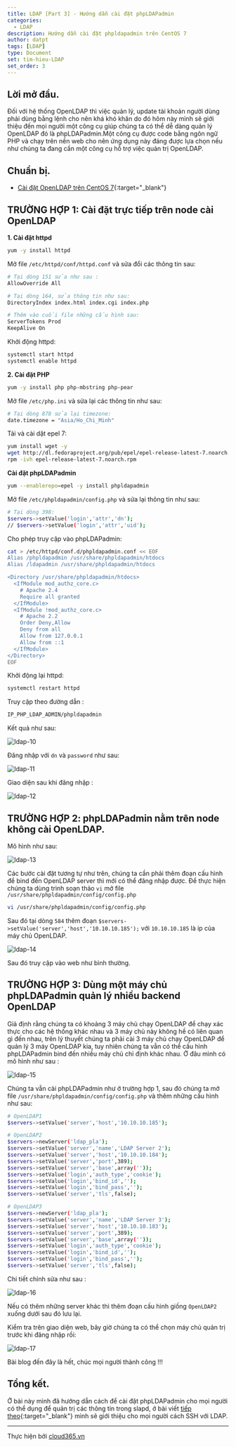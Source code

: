 ```yaml
---
title: LDAP [Part 3] - Hướng dẫn cài đặt phpLDAPadmin
categories:
  - LDAP
description: Hướng dẫn cài đặt phpldapadmin trên CentOS 7
author: datpt
tags: [LDAP]
type: Document
set: tim-hieu-LDAP
set_order: 3
---
```


## Lời mở đầu.

Đối với hệ thống OpenLDAP thì việc quản lý, update tài khoản người dùng phải dùng bằng lệnh cho nên khá khó khăn do đó hôm này mình sẽ giới thiệu đến mọi người một công cụ giúp chúng ta có thể dễ dàng quản lý OpenLDAP đó là phpLDAPadmin.Một công cụ được code bằng ngôn ngữ PHP và chạy trên nền web cho nên ứng dụng này đáng được lựa chọn nếu như chúng ta đang cần một công cụ hỗ trợ việc quản trị OpenLDAP.

## Chuẩn bị.

- [Cài đặt OpenLDAP trên CentOS 7](https://blog.cloud365.vn/ldap/LDAP-part-2-cai-dat-ldap-centos-7/){:target="_blank"}

## TRƯỜNG HỢP 1: Cài đặt trực tiếp trên node cài OpenLDAP

**1. Cài đặt httpd**

```sh
yum -y install httpd
```

Mở file `/etc/httpd/conf/httpd.conf` và sửa đổi các thông tin sau:

```sh
# Tại dòng 151 sửa như sau :
AllowOverride All

# Tại dòng 164, sửa thông tin như sau:
DirectoryIndex index.html index.cgi index.php

# Thêm vào cuối file những cấu hình sau:
ServerTokens Prod
KeepAlive On
```

Khởi động httpd:

```sh
systemctl start httpd
systemctl enable httpd
```

**2. Cài đặt PHP**

```sh
yum -y install php php-mbstring php-pear
```

Mở file `/etc/php.ini` và sửa lại các thông tin như sau:

```sh
# Tại dòng 878 sửa lại timezone:
date.timezone = "Asia/Ho_Chi_Minh"
```

Tải và cài dặt epel 7:

```sh
yum install wget -y
wget http://dl.fedoraproject.org/pub/epel/epel-release-latest-7.noarch.rpm
rpm -ivh epel-release-latest-7.noarch.rpm
```

**Cài đặt phpLDAPadmin**

```sh
yum --enablerepo=epel -y install phpldapadmin
```

Mở file `/etc/phpldapadmin/config.php` và sửa lại thông tin như sau:

```sh
# Tại dòng 398:
$servers->setValue('login','attr','dn');
// $servers->setValue('login','attr','uid');
```

Cho phép truy cập vào phpLDAPadmin:

```sh
cat > /etc/httpd/conf.d/phpldapadmin.conf << EOF
Alias /phpldapadmin /usr/share/phpldapadmin/htdocs
Alias /ldapadmin /usr/share/phpldapadmin/htdocs

<Directory /usr/share/phpldapadmin/htdocs>
  <IfModule mod_authz_core.c>
    # Apache 2.4
    Require all granted
  </IfModule>
  <IfModule !mod_authz_core.c>
    # Apache 2.2
    Order Deny,Allow
    Deny from all
    Allow from 127.0.0.1
    Allow from ::1
  </IfModule>
</Directory>
EOF
```

Khởi động lại httpd:

```sh
systemctl restart httpd
```

Truy cập theo đường dẫn :

```sh
IP_PHP_LDAP_ADMIN/phpldapadmin
```

Kết quả như sau:

![ldap-10](/images/img-ldap-datpt/ldap-10.png)

Đăng nhập với `dn` và `password` như sau:

![ldap-11](/images/img-ldap-datpt/ldap-11.png)

Giao diện sau khi đăng nhập :

![ldap-12](/images/img-ldap-datpt/ldap-12.png)

## TRƯỜNG HỢP 2: phpLDAPadmin nằm trên node không cài OpenLDAP.

Mô hình như sau:

![ldap-13](/images/img-ldap-datpt/ldap-13.png)

Các bước cài đặt tương tự như trên, chúng ta cần phải thêm đoạn cấu hình để bind đến OpenLDAP server thì mới có thể đăng nhập được. Để thực hiện chúng ta dùng trình soạn thảo `vi` mở file `/usr/share/phpldapadmin/config/config.php`

```sh
vi /usr/share/phpldapadmin/config/config.php
```

Sau đó tại dòng `584` thêm đoạn `$servers->setValue('server','host','10.10.10.185');` với `10.10.10.185` là ip của máy chủ OpenLDAP.

![ldap-14](/images/img-ldap-datpt/ldap-14.png)

Sau đó truy cập vào web như bình thường.

## TRƯỜNG HỢP 3: Dùng một máy chủ phpLDAPadmin quản lý nhiều backend OpenLDAP

Giả định rằng chúng ta có khoảng 3 máy chủ chạy OpenLDAP để chạy xác thực cho các hệ thống khác nhau và 3 máy chủ này không hề có liên quan gì đến nhau, trên lý thuyết chúng ta phải cài 3 máy chủ chạy OpenLDAP để quản lý 3 máy OpenLDAP kia, tuy nhiên chúng ta vẫn có thể cấu hình phpLDAPadmin bind đến nhiều máy chủ chỉ định khác nhau. Ở đâu mình có mô hình như sau :

![ldap-15](/images/img-ldap-datpt/ldap-15.png)

Chúng ta vẫn cài phpLDAPadmin như ở trường hợp 1, sau đó chúng ta mở file `/usr/share/phpldapadmin/config/config.php` và thêm những cấu hình như sau:

```sh
# OpenLDAP1
$servers->setValue('server','host','10.10.10.185');

# OpenLDAP2
$servers->newServer('ldap_pla');
$servers->setValue('server','name','LDAP Server 2');
$servers->setValue('server','host','10.10.10.184');
$servers->setValue('server','port',389);
$servers->setValue('server','base',array(''));
$servers->setValue('login','auth_type','cookie');
$servers->setValue('login','bind_id','');
$servers->setValue('login','bind_pass','');
$servers->setValue('server','tls',false);

# OpenLDAP3
$servers->newServer('ldap_pla');
$servers->setValue('server','name','LDAP Server 3');
$servers->setValue('server','host','10.10.10.183');
$servers->setValue('server','port',389);
$servers->setValue('server','base',array(''));
$servers->setValue('login','auth_type','cookie');
$servers->setValue('login','bind_id','');
$servers->setValue('login','bind_pass','');
$servers->setValue('server','tls',false);
```

Chi tiết chỉnh sửa như sau :

![ldap-16](/images/img-ldap-datpt/ldap-16.png)

Nếu có thêm những server khác thì thêm đoạn cấu hình giống `OpenLDAP2` xuống dưới sau đó lưu lại.

Kiểm tra trên giao diện web, bây giờ chúng ta có thể chọn máy chủ quản trị trước khi đăng nhập rồi:

![ldap-17](/images/img-ldap-datpt/ldap-17.png)

Bài blog đến đây là hết, chúc mọi người thành công !!!



## Tổng kết.

Ở bài này mình đã hướng dẫn cách để  cài đặt phpLDAPadmin cho mọi người có thể dụng để quản trị các thông tin trong slapd, ở bài viết [tiếp theo](https://blog.cloud365.vn/ldap/LDAP-part-4-Ldap-xac-thuc-ssh/){:target="_blank"} mình sẽ giới thiệu cho mọi người cách SSH với LDAP.

---

Thực hiện bởi <a href="https://cloud365.vn/" target="_blank">cloud365.vn</a>